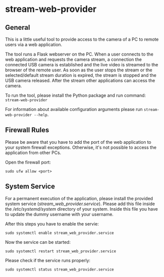 # stream-web-provider

## General 

This is a little useful tool to provide access to the camera of a PC to remote users via a web application.

The tool runs a Flask webserver on the PC.
When a user connects to the web application and requests the camera stream, a connection the connected USB camera is established and the live video is streamed to the browser of the remote user.
As soon as the user stops the stream or the selected/default stream duration is expired, the stream is stopped and the USB camera released.
After the stream other applications can access the camera.

To run the tool, please install the Python package and run command: ``stream-web-provider``

For information about available configuration arguments please run ``stream-web-provider --help``.

## Firewall Rules

Please be aware that you have to add the port of the web application to your system firewall exceptions. 
Otherwise, it's not possible to access the application from other PCs.

Open the firewall port:

``sudo ufw allow <port>``

## System Service

For a permanent execution of the application, please install the provided system service (*stream_web_provider.service*).
Please add this file inside the */etc/systemd/system* directory of your system.
Inside this file you have to update the dummy username with your username.

After this steps you have to enable the servie:

``sudo systemctl enable stream_web_provider.service``

Now the service can be started: 

``sudo systemctl restart stream_web_provider.service``

Please check if the service runs properly: 

``sudo systemctl status stream_web_provider.service``
